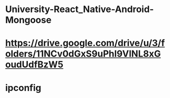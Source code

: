 # University-React_Native-Android-Mongoose
# https://drive.google.com/drive/u/3/folders/11NCv0dGxS9uPhI9VlNL8xGoudUdfBzW5
# ipconfig

